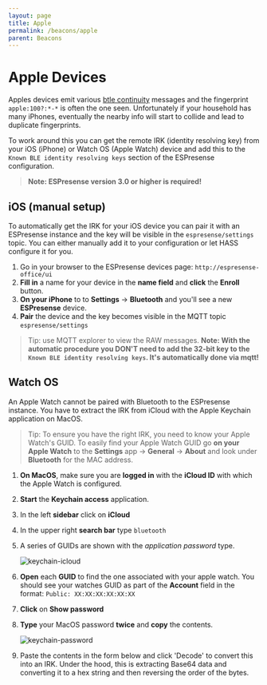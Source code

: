 ```yaml
---
layout: page
title: Apple
permalink: /beacons/apple
parent: Beacons
---
```


# Apple Devices

Apples devices emit various [btle continuity](https://github.com/furiousMAC/continuity) messages and the fingerprint `apple:100?:*-*` is often the one seen. Unfortunately if your household has many iPhones, eventually the nearby info will start to collide and lead to duplicate fingerprints.

To work around this you can get the remote IRK (identity resolving key) from your iOS (iPhone) or Watch OS (Apple Watch) device and add this to the `Known BLE identity resolving keys` section of the ESPresense configuration.

> **Note: ESPresense version 3.0 or higher is required!**


## iOS (manual setup)

To automatically get the IRK for your iOS device you can pair it with an ESPresense instance and the key will be visible in the `espresense/settings` topic. You can either manually add it to your configuration or let HASS configure it for you.

1. Go in your browser to the ESPresense devices page: `http://espresense-office/ui`
2. **Fill in** a name for your device in the **name field** and **click** the **Enroll** button.
3. **On your iPhone** to to **Settings** -> **Bluetooth** and you'll see a new **ESPresense** device.
4. **Pair** the device and the key becomes visible in the MQTT topic `espresense/settings`

> Tip: use MQTT explorer to view the RAW messages.
> **Note: With the automatic procedure you DON'T need to add the 32-bit key to the `Known BLE identity resolving keys`. It's automatically done via mqtt!**


## Watch OS

An Apple Watch cannot be paired with Bluetooth to the ESPresense instance. You have to extract the IRK from iCloud with the Apple Keychain application on MacOS.

> Tip: To ensure you have the right IRK, you need to know your Apple Watch's GUID. To easily find your Apple Watch GUID go **on your Apple Watch** to the **Settings** app -> **General** -> **About** and look under **Bluetooth** for the MAC address. 

1. **On MacOS**, make sure you are **logged in** with the **iCloud ID** with which the Apple Watch is configured.
2. **Start** the **Keychain access** application.
3. In the left **sidebar** click on **iCloud**
4. In the upper right **search bar** type `bluetooth`
5. A series of GUIDs are shown with the *application password* type.

    ![keychain-icloud](../images/keychain_icloud.png)

1. **Open** each **GUID** to find the one associated with your apple watch. You should see your watches GUID as part of the **Account** field in the format: `Public: XX:XX:XX:XX:XX:XX`
3. **Click** on **Show password**
4. **Type** your MacOS password **twice** and **copy** the contents.

    ![keychain-password](../images/keychain_password.png)

5. Paste the contents in the form below and click 'Decode' to convert this into an IRK. Under the hood, this is extracting Base64 data and converting it to a hex string and then reversing the order of the bytes.

<center>
  <div>
    <script>
      /* Regex to validate base64 strings */
      var b64_regex = /^(?:[A-Za-z0-9+/]{4})*(?:[A-Za-z0-9+/]{2}==|[A-Za-z0-9+/]{3}=)?$/;

      /* Attempt to decode this as if it was an XML document straight from keychain.
         Return null if this cannot be done. */
      function tryDecodeXML(str) {
        var parser = new DOMParser();
        var doc = parser.parseFromString(str, "text/xml");
        var res = doc.evaluate('//key[text()="Remote IRK"]//following-sibling::data/text()', doc, null, XPathResult.STRING_TYPE, null);
        if (res && res.stringValue) {
          return tryDecodeBase64(res.stringValue.trim());
        }
        return null;
      }

      function isBase64(str) {
        return !!b64_regex.exec(str);
      }

      function tryDecodeBase64(str) {
        if (!isBase64(str)) {
          return null;
        }

        for (var i = 0, bin = atob(str.replace(/[ \r\n]+$/, "")), hex = []; i < bin.length; ++i) {
          var tmp = bin.charCodeAt(i).toString(16);
          if (tmp.length === 1) tmp = "0" + tmp;
          hex[hex.length] = tmp;
        }
        return hex;
      }

      function decode(e) {
        var input = document.getElementById('base64_input');
        var output = document.getElementById('base64_output');
        var data = input.value;

        var decoded = tryDecodeXML(data) || tryDecodeBase64(data);
        if (!decoded) {
          output.innerText = "Please paste the XML from iCloud or a Base64 encoded string";
          output.style = 'color: red;';
          return;
        }

        output.innerText = decoded.reverse().join('');
      }

    </script>
    <textarea type="text" id="base64_input" cols="32" rows="12"></textarea><br><br>
    <button type="button" onclick="decode()">Convert</button>
    <br><br>
    <b>Output</b>
    <div id="base64_output" style="font-family: monospace;"><span style="color: gray">Enter base64 above...</span></div>
    <br><br>
  </div>
</center>

6. Add the output (which should be 32 characters) to the 'Known BLE identity resolving keys' section of the ESPresence configuration.
    
    ![ble-irk](../images/known_ble_irk.png)
    
7. Add the same string to your HASS configuration with 'irk:' added in front e.g. "irk:xxxxxxxxxxxxxxxxxxxxxxxxxxxxxxxx"
  
9. Click 'Save' in the ESPresense UI, then 'Restart Device'.

